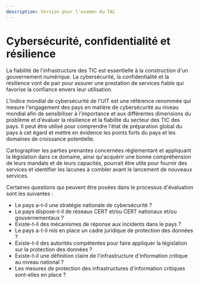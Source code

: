 ```yaml
---
description: Version pour l'examen du TAC
---
```


# Cybersécurité, confidentialité et résilience

La fiabilité de l'infrastructure des TIC est essentielle à la construction d'un gouvernement numérique. La cybersécurité, la confidentialité et la résilience vont de pair pour assurer une prestation de services fiable qui favorise la confiance envers leur utilisation.

L'Indice mondial de cybersécurité de l'UIT est une référence renommée qui mesure l'engagement des pays en matière de cybersécurité au niveau mondial afin de sensibiliser à l'importance et aux différentes dimensions du problème et d'évaluer la résilience et la fiabilité du secteur des TIC des pays. Il peut être utilisé pour comprendre l'état de préparation global du pays à cet égard et mettre en évidence les points forts du pays et les domaines de croissance potentielle.

Cartographier les parties prenantes concernées réglementant et appliquant la législation dans ce domaine, ainsi qu'acquérir une bonne compréhension de leurs mandats et de leurs capacités, pourrait être utile pour fournir des services et identifier les lacunes à combler avant le lancement de nouveaux services.

Certaines questions qui peuvent être posées dans le processus d'évaluation sont les suivantes :

* Le pays a-t-il une stratégie nationale de cybersécurité ?
* Le pays dispose-t-il de réseaux CERT et/ou CERT nationaux et/ou gouvernementaux ?
* Existe-t-il des mécanismes de réponse aux incidents dans le pays ?
* Le pays a-t-il mis en place un cadre juridique de protection des données ?
* Existe-t-il des autorités compétentes pour faire appliquer la législation sur la protection des données ?
* Existe-t-il une définition claire de l'infrastructure d'information critique au niveau national ?
* Les mesures de protection des infrastructures d'information critiques sont-elles en place ?

&#x20;
